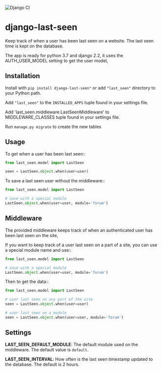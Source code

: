 ![Django CI](https://github.com/VuMedi/django-last-seen/workflows/Django%20CI/badge.svg)

# django-last-seen

Keep track of when a user has been last seen on a website.
The last seen time is kept on the database.

The app is ready for python 3.7 and django 2.2, it uses the AUTH_USER_MODEL setting to get
the user model,

## Installation

Install with ``pip install django-last-seen"`` or add ``"last_seen"`` directory to your Python path.

Add ``"last_seen"`` to the ``INSTALLED_APPS`` tuple found in your settings file.

Add 'last_seen.middleware.LastSeenMiddleware' to MIDDLEWARE_CLASSES tuple found in your settings file.

Run ``manage.py migrate`` to create the new tables

## Usage

To get when a user has been last seen::

```python
from last_seen.model import LastSeen

seen = LastSeen.object.when(user=user)
```


To save a last seen user without the middleware::

```python
from last_seen.model import LastSeen

# save with a special module
LastSeen.object.when(user=user, module='forum')
```

## Middleware

The provided middleware keeps track of when an authenticated user has been
last seen on the site,

If you want to keep track of a user last seen on a part of a site, you can
use a special module name and use::

```python
from last_seen.model import LastSeen

# save with a special module
LastSeen.object.when(user=user, module='forum')
```

Then to get the data::

```python
from last_seen.model import LastSeen

# user last seen on any part of the site
seen = LastSeen.object.when(user=user)

# user last seen on a module
seen = LastSeen.object.when(user=user, module='forum')
```

## Settings

**LAST_SEEN_DEFAULT_MODULE**: The default module used on the middleware. The default value is ``default``.

**LAST_SEEN_INTERVAL**: How often is the last seen timestamp updated to the database. The default is 2 hours.

